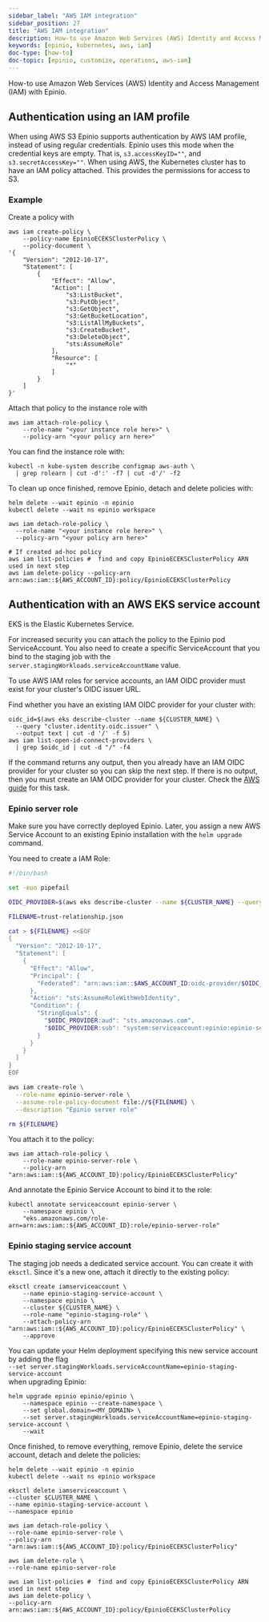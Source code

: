```yaml
---
sidebar_label: "AWS IAM integration"
sidebar_position: 27
title: "AWS IAM integration"
description: How-to use Amazon Web Services (AWS) Identity and Access Management (IAM) with Epinio.
keywords: [epinio, kubernetes, aws, iam]
doc-type: [how-to]
doc-topic: [epinio, customize, operations, aws-iam]
---
```


How-to use Amazon Web Services (AWS) Identity and Access Management (IAM) with Epinio.

## Authentication using an IAM profile

When using AWS S3 Epinio supports authentication by AWS IAM profile, instead of using regular credentials.
Epinio uses this mode when the credential keys are empty.
That is, `s3.accessKeyID=""`, and `s3.secretAccessKey=""`.
When using AWS, the Kubernetes cluster has to have an IAM policy attached.
This provides the permissions for access to S3.

### Example

Create a policy with

```console
aws iam create-policy \
    --policy-name EpinioECEKSClusterPolicy \
    --policy-document \
'{
    "Version": "2012-10-17",
    "Statement": [
        {
            "Effect": "Allow",
            "Action": [
                "s3:ListBucket",
                "s3:PutObject",
                "s3:GetObject",
                "s3:GetBucketLocation",
                "s3:ListAllMyBuckets",
                "s3:CreateBucket",
                "s3:DeleteObject",
                "sts:AssumeRole"
            ],
            "Resource": [
                "*"
            ]
        }
    ]
}'
```

Attach that policy to the instance role with

```console
aws iam attach-role-policy \
    --role-name "<your instance role here>" \
    --policy-arn "<your policy arn here>"
```

You can find the instance role with:

```console
kubectl -n kube-system describe configmap aws-auth \
  | grep rolearn | cut -d':' -f7 | cut -d'/' -f2
```

To clean up once finished, remove Epinio, detach and delete policies with:

```console
helm delete --wait epinio -n epinio
kubectl delete --wait ns epinio workspace

aws iam detach-role-policy \
  --role-name "<your instance role here>" \
  --policy-arn "<your policy arn here>"

# If created ad-hoc policy
aws iam list-policies #  find and copy EpinioECEKSClusterPolicy ARN used in next step
aws iam delete-policy --policy-arn arn:aws:iam::${AWS_ACCOUNT_ID}:policy/EpinioECEKSClusterPolicy

```

## Authentication with an AWS EKS service account

EKS is the Elastic Kubernetes Service.

For increased security you can attach the policy to the Epinio pod ServiceAccount.
You also need to create a specific ServiceAccount that you bind to the staging job with the `server.stagingWorkloads.serviceAccountName` value.

To use AWS IAM roles for service accounts, an IAM OIDC provider must exist for your cluster's OIDC issuer URL.

Find whether you have an existing IAM OIDC provider for your cluster with:

```console
oidc_id=$(aws eks describe-cluster --name ${CLUSTER_NAME} \
  --query "cluster.identity.oidc.issuer" \
  --output text | cut -d '/' -f 5)
aws iam list-open-id-connect-providers \
  | grep $oidc_id | cut -d "/" -f4
```

If the command returns any output, then you already have an IAM OIDC provider for your cluster so you can skip the next step.
If there is no output, then you must create an IAM OIDC provider for your cluster.
Check the [AWS guide](https://docs.aws.amazon.com/eks/latest/userguide/enable-iam-roles-for-service-accounts.html) for this task.

### Epinio server role

Make sure you have correctly deployed Epinio.
Later, you assign a new AWS Service Account to an existing Epinio installation with the `helm upgrade` command.

You need to create a IAM Role:

```bash
#!/bin/bash

set -euo pipefail

OIDC_PROVIDER=$(aws eks describe-cluster --name ${CLUSTER_NAME} --query "cluster.identity.oidc.issuer" --output text | sed -e "s/^https:\/\///")

FILENAME=trust-relationship.json

cat > ${FILENAME} <<EOF
{
  "Version": "2012-10-17",
  "Statement": [
    {
      "Effect": "Allow",
      "Principal": {
        "Federated": "arn:aws:iam::$AWS_ACCOUNT_ID:oidc-provider/$OIDC_PROVIDER"
      },
      "Action": "sts:AssumeRoleWithWebIdentity",
      "Condition": {
        "StringEquals": {
          "$OIDC_PROVIDER:aud": "sts.amazonaws.com",
          "$OIDC_PROVIDER:sub": "system:serviceaccount:epinio:epinio-server"
        }
      }
    }
  ]
}
EOF

aws iam create-role \
  --role-name epinio-server-role \
  --assume-role-policy-document file://${FILENAME} \
  --description "Epinio server role"

rm ${FILENAME}
```

You attach it to the policy:

```console
aws iam attach-role-policy \
    --role-name epinio-server-role \
    --policy-arn "arn:aws:iam::${AWS_ACCOUNT_ID}:policy/EpinioECEKSClusterPolicy"
```

And annotate the Epinio Service Account to bind it to the role:

```console
kubectl annotate serviceaccount epinio-server \
    --namespace epinio \
    "eks.amazonaws.com/role-arn=arn:aws:iam::${AWS_ACCOUNT_ID}:role/epinio-server-role"
```

### Epinio staging service account

The staging job needs a dedicated service account. You can create it with `eksctl`.
Since it's a new one, attach it directly to the existing policy:

```console
eksctl create iamserviceaccount \
    --name epinio-staging-service-account \
    --namespace epinio \
    --cluster ${CLUSTER_NAME} \
    --role-name "epinio-staging-role" \
    --attach-policy-arn "arn:aws:iam::${AWS_ACCOUNT_ID}:policy/EpinioECEKSClusterPolicy" \
    --approve
```

You can update your Helm deployment specifying this new service account by adding the flag<br/>
`--set server.stagingWorkloads.serviceAccountName=epinio-staging-service-account`<br/>
when upgrading Epinio:

```console
helm upgrade epinio epinio/epinio \
    --namespace epinio --create-namespace \
    --set global.domain=<MY_DOMAIN> \
    --set server.stagingWorkloads.serviceAccountName=epinio-staging-service-account \
    --wait
```

Once finished, to remove everything, remove Epinio, delete the service account, detach and delete the policies:

```console
helm delete --wait epinio -n epinio
kubectl delete --wait ns epinio workspace

eksctl delete iamserviceaccount \
--cluster $CLUSTER_NAME \
--name epinio-staging-service-account \
--namespace epinio

aws iam detach-role-policy \
--role-name epinio-server-role \
--policy-arn "arn:aws:iam::${AWS_ACCOUNT_ID}:policy/EpinioECEKSClusterPolicy"

aws iam delete-role \
--role-name epinio-server-role

aws iam list-policies #  find and copy EpinioECEKSClusterPolicy ARN used in next step
aws iam delete-policy \
--policy-arn arn:aws:iam::${AWS_ACCOUNT_ID}:policy/EpinioECEKSClusterPolicy
```
